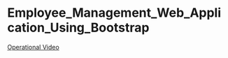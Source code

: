 # Employee_Management_Web_Application_Using_Bootstrap

[Operational Video](https://drive.google.com/file/d/1uHL2dpNkYXD4Ow-q6r-CKxiJkDdQbMIO/view?usp=sharing)
